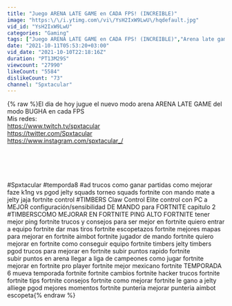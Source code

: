 ```yaml
---
title: "Juego ARENA LATE GAME en CADA FPS! (INCREIBLE)"
image: "https:\/\/i.ytimg.com\/vi\/YsH2IxW9LwU\/hqdefault.jpg"
vid_id: "YsH2IxW9LwU"
categories: "Gaming"
tags: ["Juego ARENA LATE GAME en CADA FPS! (INCREIBLE)","Arena late game","arena bugha"]
date: "2021-10-11T05:53:20+03:00"
vid_date: "2021-10-10T22:18:16Z"
duration: "PT13M29S"
viewcount: "27990"
likeCount: "5584"
dislikeCount: "73"
channel: "Spxtacular"
---
```

{% raw %}El dia de hoy jugue el nuevo modo arena ARENA LATE GAME del modo BUGHA en cada FPS<br />Mis redes: <br /><a rel="nofollow" target="blank" href="https://www.twitch.tv/spxtacular​">https://www.twitch.tv/spxtacular​</a><br /><a rel="nofollow" target="blank" href="https://twitter.com/Spxtacular​">https://twitter.com/Spxtacular​</a> <br /><a rel="nofollow" target="blank" href="https://www.instagram.com/spxtacular_/​">https://www.instagram.com/spxtacular_/​</a><br /><br /><br /><br /><br /><br /> #Spxtacular #temporda8 #ad trucos como ganar partidas como mejorar faze k1ng vs pgod jelty squads torneo squads fortnite con mando mate a jelty jaja fortnite control #TIMBERS​ Claw Control Elite control con PC a MEJOR configuración/sensibilidad DE MANDO para FORTNITE capitulo 2 #TIMBERS​ COMO MEJORAR EN FORTNITE PING ALTO FORTNITE tener mejor ping fortnite trucos y consejos para ser mejor en fortnite quiero entrar a equipo fortnite dar mas tiros fortnite escopetazos fortnite mejores mapas para mejorar en fortnite aimbot fortnite jugador de mando fortnite quiero mejorar en fortnite como conseguir equipo fortnite timbers jelty timbers pgod trucos para mejorar en fortnite subir puntos rapido fortnite<br />subir puntos en arena llegar a liga de campeones como jugar fortnite mejorar en fortnite pro player fortnite mejor mexicano fortnite TEMPORADA 6 mueva temporada fortnite fortnite cambios fortnite hacker trucos fortnite fortnite tips fortnite consejos fortnite como mejorar fortnite le gano a jelty alliege pgod mejores momentos fortnite punteria mejorar punteria aimbot escopeta{% endraw %}
